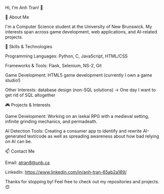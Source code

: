 Hi, I'm Anh Tran! 👋

🚀 About Me

I'm a Computer Science student at the University of New Brunswick. My interests span across game development, web applications, and AI-related projects.

🔧 Skills & Technologies

Programming Languages: Python, C, JavaScript, HTML/CSS

Frameworks & Tools: Flask, Selenium, NS-2, Git

Game Development: HTML5 game development (currently I own a game studio!)

Other Interests:  database design (non-SQL solutions) -> One day I want to get rid of SQL altogether

🎮 Projects & Interests

Game Development: Working on an isekai RPG with a medieval setting, infinite grinding mechanics, and permadeath.

AI Detection Tools: Creating a consumer app to identify and rewrite AI-generated text/code as well as spreading awareness about how bad relying on AI can be.


📫 Contact Me

Email: atran8@unb.ca 

LinkedIn: https://www.linkedin.com/in/anh-tran-65ab2a189/


Thanks for stopping by! Feel free to check out my repositories and projects. 😊
